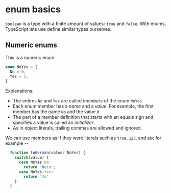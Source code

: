 # enum basics

`boolean` is a type with a finite amount of values: `true` and `false`.  With enums, TypeScript lets use define similar types ourselves.

## Numeric enums

This is a numeric enum:

```ts
enum NoYes = {
  No = 0,
  Yes = 1,
}
```

Explanations:

- The entires `No` and `Yes` are called *members* of the enum `NoYes`
- Each enum member has a *name* and a *value*.  For example, the first member has the name `No` and the value `0`
- The part of a member definition that starts with an equals sign and specifies a value is called an *initializer*.
- As in object literals, trailing commas are allowed and ignored.

We can use members as if they were literals such as `true`, `123`, and `abc` for example --

```ts
  function toGerman(value: NoYes) {
    switch(value) {
      case NoYes.No: 
        return 'Nein';
      case NoYes.Yes: 
        return 'Ja'
    }
  }
```
